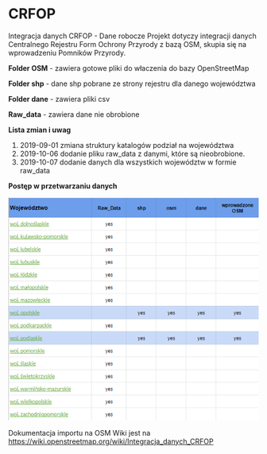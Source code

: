 # CRFOP
Integracja danych CRFOP - Dane robocze
Projekt dotyczy integracji danych Centralnego Rejestru Form Ochrony Przyrody z bazą OSM, skupia się na wprowadzeniu Pomników Przyrody.

**Folder OSM** - zawiera gotowe pliki do właczenia do bazy OpenStreetMap

**Folder shp** - dane shp pobrane ze strony rejestru dla danego województwa

**Folder dane** - zawiera pliki csv

**Raw_data** - zawiera dane nie obrobione

**Lista zmian i uwag**

  1. 2019-09-01 zmiana struktury katalogów podział na województwa
  2. 2019-10-06 dodanie pliku raw_data z danymi, które są nieobrobione.
  3. 2019-10-07 dodanie danych dla wszystkich województw w formie raw_data

**Postęp w przetwarzaniu danych**

  ![](img/zestawienie%20CRFOP.png)
  
  Dokumentacja importu na OSM Wiki jest na https://wiki.openstreetmap.org/wiki/Integracja_danych_CRFOP
